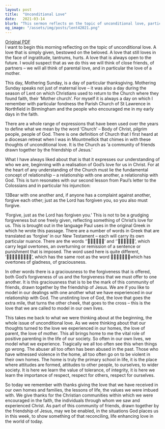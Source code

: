 ```yaml
---
layout: post
title:  "Unconditional Love"
date:   2021-03-14
blurb: "This sermon reflects on the topic of unconditional love, particularly the love of a mother. It discusses the concept of the Church as a community of friends drawn together by the friendship of Jesus, emphasizing the importance of forgiveness and graciousness. The sermon also highlights the vital role of positive parenting in society, as the home is where attitudes are formed."
og_image: "/assets/img/posts/lent42021.png"
---
```

[Original PDF](/assets/pdf/lent42021.pdf)    
I want to begin this morning reflecting on the topic of unconditional love. A love that is simply given, bestowed on the beloved. A love that still loves in the face of ingratitude, tantrums, hurts. A love that is always open to the future. I would suspect that as we do this we will think of close friends, of partners – we will all think of parental love, and in particular the love of a mother.

This day, Mothering Sunday, is a day of particular thanksgiving. Mothering Sunday speaks not just of maternal love – it was also a day during the season of Lent on which Christians used to return to the Church where they found faith, their ‘Mother church’. For myself it is always a day on which I remember with particular fondness the Parish Church of St Lawrence in Northfield in Birmingham and the people who encouraged me in my early days in the faith.

There are a whole range of expressions that have been used over the years to define what we mean by the word ‘Church’ – Body of Christ, pilgrim people, people of God. There is one definition of Church that I first heard at a diocesan retreat when I was in Mountmellick that chimes in with these thoughts of unconditional love. It is the Church as ‘a community of friends drawn together by the friendship of Jesus.’

What I have always liked about that is that it expresses our understanding of who we are, beginning with a realisation of God’s love for us in Christ. For at the heart of any understanding of the Church must lie the fundamental concept of relationship – a relationship with one another, a relationship with God. This is turn resonates with our second lesson from Paul’s letter to the Colossians and in particular his injunction:

13Bear with one another and, if anyone has a complaint against another, forgive each other; just as the Lord has forgiven you, so you also must forgive.

‘Forgive, just as the Lord has forgiven you.’ This is not to be a grudging forgiveness but one freely given, reflecting something of Christ’s love for us. This is brought out in the language Paul uses in the original Greek in which he wrote this passage. There are a number of words in Greek that are translated as ‘forgive’ in our New Testament – each will carry its own particular nuance. There are the words ‘’’ and ‘’’, which carry legal overtones, an overturning or remission of a sentence or punishment that is imposed. The word used here is quite different, ‘’, which has the same root as the word which has overtones of gladness, of graciousness.

In other words there is a graciousness to the forgiveness that is offered, both God’s forgiveness of us and the forgiveness that we must offer to one another. It is this graciousness that is to be the mark of this community of friends, drawn together by the friendship of Jesus. We are if you like to model in our dealings with one another what we have experienced in our relationship with God. The unstinting love of God, the love that goes the extra mile, that turns the other cheek, that goes to the cross – this is the love that we are called to model in our own lives.

This takes me back to what we were thinking about at the beginning, the whole issue of unconditional love. As we were thinking about that our thoughts turned to the love we experienced in our homes, the love of parent, the love of mother. This all brings home to me the vital role of positive parenting in the life of our society. So often in our own lives, we model what we experience. Tragically we all too often see this when things go wrong. The abuser all too often has been abused in the past. Those who have witnessed violence in the home, all too often go on to be violent in their own homes. The home is truly the primary school in life, it is the place where attitudes are formed, attitudes to other people, to ourselves, to wider society. It is here we learn the value of tolerance, of integrity, it is here we learn the importance of respect, respect for others, respect for ourselves.

So today we remember with thanks giving the love that we have received in our own homes and families, the lessons of life, the values we were imbued with. We give thanks for the Christian communities within which we were encouraged in the faith, the individuals through whom we saw and experienced Christ. As part of this community of friends, drawn together by the friendship of Jesus, may we be enabled, in the situations God places us in this week, to show something of that reconciling, life enhancing love in the world of today.
